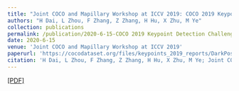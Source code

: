 ```yaml
---
title: "Joint COCO and Mapillary Workshop at ICCV 2019: COCO 2019 Keypoint Detection Challenge Track Technical Report"
authors: "H Dai, L Zhou, F Zhang, Z Zhang, H Hu, X Zhu, M Ye"
collection: publications
permalink: /publication/2020-6-15-COCO 2019 Keypoint Detection Challenge Track Technical Report
date: 2020-6-15
venue: 'Joint COCO and Mapillary Workshop at ICCV 2019'
paperurl: 'https://cocodataset.org/files/keypoints_2019_reports/DarkPose.pdf'
citation: 'H Dai, L Zhou, F Zhang, Z Zhang, H Hu, X Zhu, M Ye; Joint COCO and Mapillary Workshop at ICCV 2019: COCO 2019 Keypoint Detection Challenge Track Technical Report, 2020'
---
```

<a href='https://cocodataset.org/files/keypoints_2019_reports/DarkPose.pdf'>[PDF]</a>
